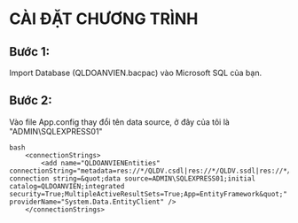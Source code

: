 # CÀI ĐẶT CHƯƠNG TRÌNH
## Bước 1: 
Import Database (QLDOANVIEN.bacpac) vào Microsoft SQL của bạn.

## Bước 2:
Vào file App.config thay đổi tên data source, ở đây của tôi là "ADMIN\SQLEXPRESS01"
 
    bash
        <connectionStrings>
            <add name="QLDOANVIENEntities" connectionString="metadata=res://*/QLDV.csdl|res://*/QLDV.ssdl|res://*/QLDV.msl;provider=System.Data.SqlClient;provider connection string=&quot;data source=ADMIN\SQLEXPRESS01;initial catalog=QLDOANVIEN;integrated security=True;MultipleActiveResultSets=True;App=EntityFramework&quot;" providerName="System.Data.EntityClient" />
        </connectionStrings>
